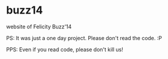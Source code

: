 buzz14
======

website of Felicity Buzz'14

PS: It was just a one day project. Please don't read the code. :P

PPS: Even if you read code, please don't kill us!
